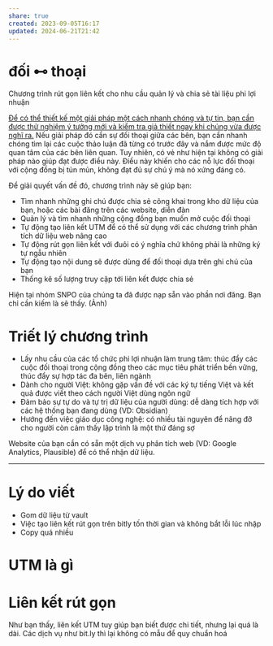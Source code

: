 ```yaml
---
share: true
created: 2023-09-05T16:17
updated: 2024-06-21T21:42
---
```

# đối ⊷ thoại
Chương trình rút gọn liên kết cho nhu cầu quản lý và chia sẻ tài liệu phi lợi nhuận

[Để có thể thiết kế một giải pháp một cách nhanh chóng và tự tin, bạn cần được thử nghiệm ý tưởng mới và kiểm tra giả thiết ngay khi chúng vừa được nghĩ ra.](https://doi-thoai.deno.dev/hhUT.BUBw.1/ "Up and Down the Ladder of Abstraction") Nếu giải pháp đó cần sự đối thoại giữa các bên, bạn cần nhanh chóng tìm lại các cuộc thảo luận đã từng có trước đây và nắm được mức độ quan tâm của các bên liên quan. Tuy nhiên, có vẻ như hiện tại không có giải pháp nào giúp đạt được điều này. Điều này khiến cho các nỗ lực đối thoại với cộng đồng bị tủn mủn, không đạt đủ sự chú ý mà nó xứng đáng có.

Để giải quyết vấn đề đó, chương trình này sẽ giúp bạn:
- Tìm nhanh những ghi chú được chia sẻ công khai trong kho dữ liệu của bạn, hoặc các bài đăng trên các website, diễn đàn
- Quản lý và tìm nhanh những cộng đồng bạn muốn mở cuộc đối thoại
- Tự động tạo liên kết UTM để có thể sử dụng với các chương trình phân tích dữ liệu web nâng cao
- Tự động rút gọn liên kết với đuôi có ý nghĩa chứ không phải là những ký tự ngẫu nhiên 
- Tự động tạo nội dung sẽ được dùng để đối thoại dựa trên ghi chú của bạn
- Thống kê số lượng truy cập tới liên kết được chia sẻ

Hiện tại nhóm SNPO của chúng ta đã được nạp sẵn vào phần nơi đăng. Bạn chỉ cần kiếm là sẽ thấy. (Ảnh) 

# Triết lý chương trình
- Lấy nhu cầu của các tổ chức phi lợi nhuận làm trung tâm: thúc đẩy các cuộc đối thoại trong cộng đồng theo các mục tiêu phát triển bền vững, thúc đẩy sự hợp tác đa bên, liên ngành
- Dành cho người Việt: không gặp vấn đề với các ký tự tiếng Việt và kết quả được viết theo cách người Việt dùng ngôn ngữ
- Đảm bảo sự tự do và tự trị dữ liệu của người dùng: dễ dàng tích hợp với các hệ thống bạn đang dùng (VD: Obsidian)
- Hướng đến việc giáo dục công nghệ: có nhiều tài nguyên để nâng đỡ cho người còn cảm thấy lập trình là một thứ đáng sợ


Website của bạn cần có sẵn một dịch vụ phân tích web (VD: Google Analytics, Plausible) để có thể nhận dữ liệu.

---
# Lý do viết 

- Gom dữ liệu từ vault
- Việc tạo liên kết rút gọn trên bitly tốn thời gian và không bắt lỗi lúc nhập
- Copy quá nhiều

# UTM là gì
# Liên kết rút gọn
Như bạn thấy, liên kết UTM tuy giúp bạn biết được chi tiết, nhưng lại quá là dài. Các dịch vụ như bit.ly thì lại không có mẫu để quy chuẩn hoá
